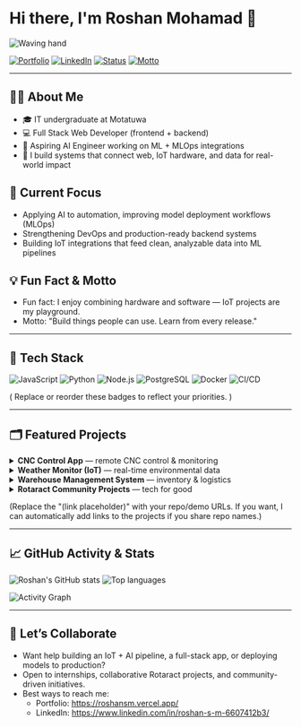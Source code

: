 # Hi there, I'm Roshan Mohamad 👋

![Waving hand](https://raw.githubusercontent.com/rosansm/placeholder-assets/main/wave.gif) <!-- optional animated GIF; replace if you have one -->

<!-- ====== QUICK BADGES ====== -->
[![Portfolio](https://img.shields.io/badge/Portfolio-roshansm.vercel.app-0ea5a4?logo=vercel&logoColor=white)](https://roshansm.vercel.app/)
[![LinkedIn](https://img.shields.io/badge/LinkedIn-Roshan_S_M-0A66C2?logo=linkedin&logoColor=white)](https://www.linkedin.com/in/roshan-s-m-6607412b3/)
[![Status](https://img.shields.io/badge/Role-IT%20Undergrad%20%7C%20Full%20Stack-blueviolet)]()
[![Motto](https://img.shields.io/badge/Motto-Build%20things%20people%20can%20use.-informational)]()

---

## 👨‍💻 About Me
- 🎓 IT undergraduate at Motatuwa  
- 💻 Full Stack Web Developer (frontend + backend)  
- 🤖 Aspiring AI Engineer working on ML + MLOps integrations  
- 🌱 I build systems that connect web, IoT hardware, and data for real-world impact

## 🔭 Current Focus
- Applying AI to automation, improving model deployment workflows (MLOps)  
- Strengthening DevOps and production-ready backend systems  
- Building IoT integrations that feed clean, analyzable data into ML pipelines

## 💡 Fun Fact & Motto
- Fun fact: I enjoy combining hardware and software — IoT projects are my playground.  
- Motto: "Build things people can use. Learn from every release."

---

## 🚀 Tech Stack
![JavaScript](https://img.shields.io/badge/JavaScript-F7DF1E?logo=javascript&logoColor=black)
![Python](https://img.shields.io/badge/Python-3776AB?logo=python&logoColor=white)
![Node.js](https://img.shields.io/badge/Node.js-339933?logo=node.js&logoColor=white)
![PostgreSQL](https://img.shields.io/badge/PostgreSQL-316192?logo=postgresql&logoColor=white)
![Docker](https://img.shields.io/badge/Docker-2496ED?logo=docker&logoColor=white)
![CI/CD](https://img.shields.io/badge/CI--CD-pipeline-orange)

( Replace or reorder these badges to reflect your priorities. )

---

## 🗂 Featured Projects
<details>
<summary><strong>CNC Control App</strong> — remote CNC control & monitoring</summary>

- Description: Control and monitor CNC machines remotely with safety features and realtime telemetry.  
- Tech: Node.js, WebSocket, Embedded comms, PostgreSQL  
- Demo / Repo: (link placeholder)  
- Screenshot: ![CNC screenshot](./assets/cnc-control.png) <!-- add file to assets/ -->
</details>

<details>
<summary><strong>Weather Monitor (IoT)</strong> — real-time environmental data</summary>

- Description: IoT system that collects sensor data (temp/humidity/pressure) and streams to a dashboard for analysis.  
- Tech: Microcontroller (ESP32/Arduino), Node.js backend, PostgreSQL, React dashboard  
- Demo / Repo: (link placeholder)  
- Screenshot: ![Weather screenshot](./assets/weather-monitor.png)
</details>

<details>
<summary><strong>Warehouse Management System</strong> — inventory & logistics</summary>

- Description: Full-stack system to manage inventory, orders, and warehouse workflows.  
- Tech: React, Node.js, PostgreSQL, REST API, basic automation integrations  
- Repo / Demo: (link placeholder)
</details>

<details>
<summary><strong>Rotaract Community Projects</strong> — tech for good</summary>

- Description: Several community-focused projects delivering local impact via web & IoT solutions.  
- Examples: (list/links placeholder)
</details>

(Replace the "(link placeholder)" with your repo/demo URLs. If you want, I can automatically add links to the projects if you share repo names.)

---

## 📈 GitHub Activity & Stats
![Roshan's GitHub stats](https://github-readme-stats.vercel.app/api?username=RoshanMohamad&show_icons=true&theme=radical)
![Top languages](https://github-readme-stats.vercel.app/api/top-langs/?username=RoshanMohamad&layout=compact&theme=radical)

![Activity Graph](https://activity-graph.herokuapp.com/graph?username=RoshanMohamad&theme=react-dark)

---

## 🤝 Let’s Collaborate
- Want help building an IoT + AI pipeline, a full-stack app, or deploying models to production?  
- Open to internships, collaborative Rotaract projects, and community-driven initiatives.  
- Best ways to reach me:
  - Portfolio: https://roshansm.vercel.app/  
  - LinkedIn: https://www.linkedin.com/in/roshan-s-m-6607412b3/
